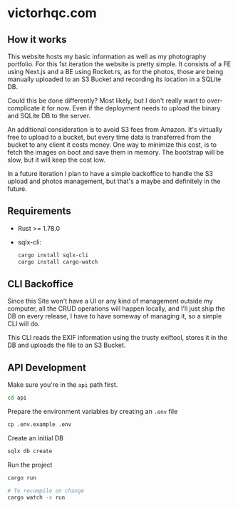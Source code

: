 # victorhqc.com

## How it works

This website hosts my basic information as well as my photography portfolio.
For this 1st iteration the website is pretty simple. It consists of a FE using
Next.js and a BE using Rocket.rs, as for the photos, those are being manually
uploaded to an S3 Bucket and recording its location in a SQLite DB.

Could this be done differently? Most likely, but I don't really want to
over-complicate it for now. Even if the deployment needs to upload the binary
and  SQLite DB to the server.

An additional consideration is to avoid S3 fees from Amazon. It's virtually
free to upload to a bucket, but every time data is transferred from the bucket
to any client it costs money. One way to minimize this cost, is to fetch the
images on boot and save them in memory. The bootstrap will be slow, but it will
keep the cost low.

In a future iteration I plan to have a simple backoffice to handle the S3 upload
and photos management, but that's a maybe and definitely in the future.

## Requirements

- Rust >= 1.78.0
- sqlx-cli:

  ```bash
  cargo install sqlx-cli
  cargo install cargo-watch
  ```
  
## CLI Backoffice

Since this Site won't have a UI or any kind of management outside my computer,
all the CRUD operations will happen locally, and I'll just ship the DB on every
release, I have to have someway of managing it, so a simple CLI will do.

This CLI reads the EXIF information using the trusty exiftool, stores it in the
DB and uploads the file to an S3 Bucket.

## API Development

Make sure you're in the `api` path first.

```bash
cd api
```

Prepare the environment variables by creating an `.env` file

```bash
cp .env.example .env
```

Create an initial DB

```bash
sqlx db create
```

Run the project

```bash
cargo run

# To recompile on change
cargo watch -x run
```

